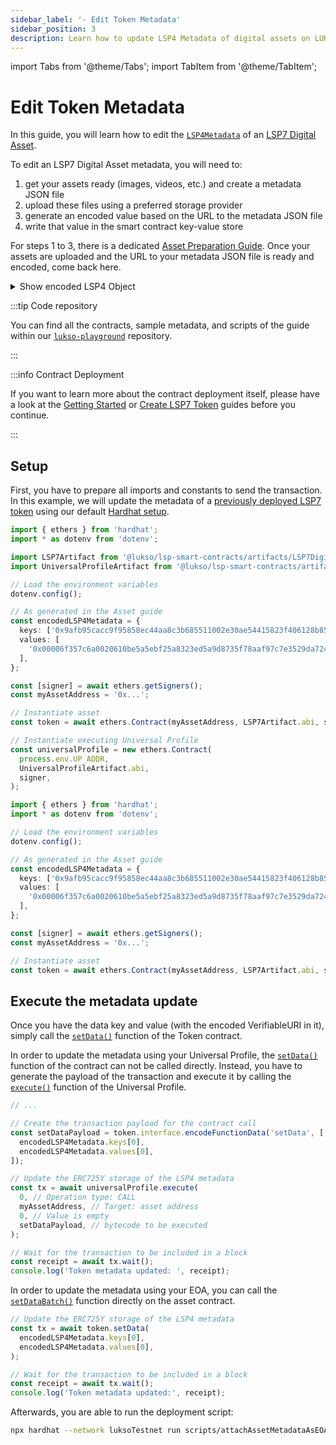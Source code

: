 ```yaml
---
sidebar_label: '- Edit Token Metadata'
sidebar_position: 3
description: Learn how to update LSP4 Metadata of digital assets on LUKSO.
---
```


import Tabs from '@theme/Tabs';
import TabItem from '@theme/TabItem';

# Edit Token Metadata

In this guide, you will learn how to edit the [`LSP4Metadata`](../../standards/tokens/LSP4-Digital-Asset-Metadata.md) of an [LSP7 Digital Asset](../../standards/tokens/LSP7-Digital-Asset.md).

To edit an LSP7 Digital Asset metadata, you will need to:

1. get your assets ready (images, videos, etc.) and create a metadata JSON file
2. upload these files using a preferred storage provider
3. generate an encoded value based on the URL to the metadata JSON file
4. write that value in the smart contract key-value store

For steps 1 to 3, there is a dedicated [Asset Preparation Guide](../digital-assets/metadata-preparation.md). Once your assets are uploaded and the URL to your metadata JSON file is ready and encoded, come back here.

<details>
    <summary>Show encoded LSP4 Object</summary>

<!-- prettier-ignore-start -->

```js
const encodedLSP4Metadata = {
  keys: ['0x9afb95cacc9f95858ec44aa8c3b685511002e30ae54415823f406128b85b238e'],
  values: [
    '0x00006f357c6a0020610be5a5ebf25a8323ed5a9d8735f78aaf97c7e3529da7249f17e1b4129636f3697066733a2f2f516d5154716865424c5a466e5155787535524473387441394a746b78665a714d42636d47643973756b587877526d',
  ],
};
```

<!-- prettier-ignore-end -->

</details>

:::tip Code repository

You can find all the contracts, sample metadata, and scripts of the guide within our [`lukso-playground`](https://github.com/lukso-network/lukso-playground/tree/main/smart-contracts-hardhat) repository.

:::

:::info Contract Deployment

If you want to learn more about the contract deployment itself, please have a look at the [Getting Started](./getting-started.md) or [Create LSP7 Token](./create-lsp7-token.md) guides before you continue.

:::

## Setup

First, you have to prepare all imports and constants to send the transaction. In this example, we will update the metadata of a [previously deployed LSP7 token](../smart-contract-developers/create-lsp7-token.md) using our default [Hardhat setup](../smart-contract-developers/getting-started.md).

<Tabs groupId="deployment">
  <TabItem value="up" label="Update metadata with a Universal Profile">

```ts title="scripts/attachAssetMetadataAsUP.ts"
import { ethers } from 'hardhat';
import * as dotenv from 'dotenv';

import LSP7Artifact from '@lukso/lsp-smart-contracts/artifacts/LSP7DigitalAsset.json';
import UniversalProfileArtifact from '@lukso/lsp-smart-contracts/artifacts/LSP0ERC725Account.json';

// Load the environment variables
dotenv.config();

// As generated in the Asset guide
const encodedLSP4Metadata = {
  keys: ['0x9afb95cacc9f95858ec44aa8c3b685511002e30ae54415823f406128b85b238e'],
  values: [
    '0x00006f357c6a0020610be5a5ebf25a8323ed5a9d8735f78aaf97c7e3529da7249f17e1b4129636f3697066733a2f2f516d5154716865424c5a466e5155787535524473387441394a746b78665a714d42636d47643973756b587877526d',
  ],
};

const [signer] = await ethers.getSigners();
const myAssetAddress = '0x...';

// Instantiate asset
const token = await ethers.Contract(myAssetAddress, LSP7Artifact.abi, signer);

// Instantiate executing Universal Profile
const universalProfile = new ethers.Contract(
  process.env.UP_ADDR,
  UniversalProfileArtifact.abi,
  signer,
);
```

  </TabItem>

  <TabItem value="eoa" label="Update metadata with an EOA">

```ts title="scripts/attachAssetMetadataAsEOA.ts"
import { ethers } from 'hardhat';
import * as dotenv from 'dotenv';

// Load the environment variables
dotenv.config();

// As generated in the Asset guide
const encodedLSP4Metadata = {
  keys: ['0x9afb95cacc9f95858ec44aa8c3b685511002e30ae54415823f406128b85b238e'],
  values: [
    '0x00006f357c6a0020610be5a5ebf25a8323ed5a9d8735f78aaf97c7e3529da7249f17e1b4129636f3697066733a2f2f516d5154716865424c5a466e5155787535524473387441394a746b78665a714d42636d47643973756b587877526d',
  ],
};

const [signer] = await ethers.getSigners();
const myAssetAddress = '0x...';

// Instantiate asset
const token = await ethers.Contract(myAssetAddress, LSP7Artifact.abi, signer);
```

  </TabItem>

</Tabs>

## Execute the metadata update

Once you have the data key and value (with the encoded VerifiableURI in it), simply call the [`setData()`](../../contracts/contracts/ERC725/ERC725.md#setdata) function of the Token contract.

<Tabs groupId="deployment">
  <TabItem value="up" label="Update metadata with a Universal Profile">

In order to update the metadata using your Universal Profile, the [`setData()`](../../contracts/contracts/ERC725/ERC725.md#setdata) function of the contract can not be called directly. Instead, you have to generate the payload of the transaction and execute it by calling the [`execute()`](../../contracts/contracts/ERC725/ERC725.md#execute) function of the Universal Profile.

```ts title="scripts/attachAssetMetadataAsUP.ts"
// ...

// Create the transaction payload for the contract call
const setDataPayload = token.interface.encodeFunctionData('setData', [
  encodedLSP4Metadata.keys[0],
  encodedLSP4Metadata.values[0],
]);

// Update the ERC725Y storage of the LSP4 metadata
const tx = await universalProfile.execute(
  0, // Operation type: CALL
  myAssetAddress, // Target: asset address
  0, // Value is empty
  setDataPayload, // bytecode to be executed
);

// Wait for the transaction to be included in a block
const receipt = await tx.wait();
console.log('Token metadata updated: ', receipt);
```

  </TabItem>

  <TabItem value="eoa" label="Update metadata with an EOA">

In order to update the metadata using your EOA, you can call the [`setDataBatch()`](../../contracts/contracts/ERC725/ERC725.md#setdatabatch) function directly on the asset contract.

```ts title="scripts/attachAssetMetadataAsEOA.ts"
// Update the ERC725Y storage of the LSP4 metadata
const tx = await token.setData(
  encodedLSP4Metadata.keys[0],
  encodedLSP4Metadata.values[0],
);

// Wait for the transaction to be included in a block
const receipt = await tx.wait();
console.log('Token metadata updated:', receipt);
```

Afterwards, you are able to run the deployment script:

```bash
npx hardhat --network luksoTestnet run scripts/attachAssetMetadataAsEOA.ts
```

  </TabItem>

</Tabs>
